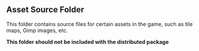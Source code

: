 ## Asset Source Folder

This folder contains source files for certain assets in the game, such as tile maps, Gimp images, etc.

**This folder should not be included with the distributed package**